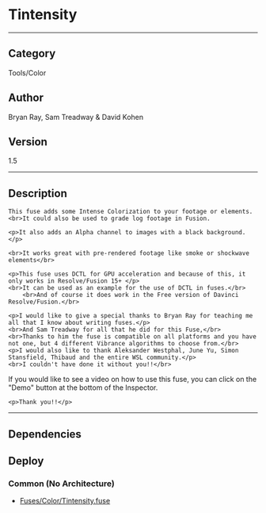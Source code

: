 # Tintensity
___

## Category
Tools/Color

## Author
Bryan Ray, Sam Treadway & David Kohen

## Version
1.5

___

## Description
    This fuse adds some Intense Colorization to your footage or elements.
    <br>It could also be used to grade log footage in Fusion.

	<p>It also adds an Alpha channel to images with a black background.</p>

	<br>It works great with pre-rendered footage like smoke or shockwave elements</br>

	<p>This fuse uses DCTL for GPU acceleration and because of this, it only works in Resolve/Fusion 15+ </p>
    <br>It can be used as an example for the use of DCTL in fuses.</br>
		<br>And of course it does work in the Free version of Davinci Resolve/Fusion.</br>

	<p>I would like to give a special thanks to Bryan Ray for teaching me all that I know about writing fuses.</p>
    <br>And Sam Treadway for all that he did for this Fuse,</br>
    <br>Thanks to him the fuse is compatible on all platforms and you have not one, but 4 different Vibrance algorithms to choose from.</br>
    <p>I would also like to thank Aleksander Westphal, June Yu, Simon Stansfield, Thibaud and the entire WSL community.</p>
    <br>I couldn't have done it without you!!</br>

    
   <p>If you would like to see a video on how to use this fuse, you can click on the "Demo" button at the bottom of the Inspector.</p>

    <p>Thank you!!</p>




___

## Dependencies

## Deploy

### Common (No Architecture)

<ul>
<li><a href="https://gitlab.com/WeSuckLess/Reactor/-/blob/master/Atoms/com.LearnNowFX.Tintensity/Fuses/Color/Tintensity.fuse?ref_type=heads">Fuses/Color/Tintensity.fuse</a></li>
</ul>
